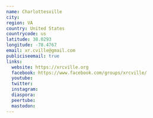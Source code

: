 ```yaml
---
name: Charlottesville
city:
region: VA
country: United States
countrycode: us
latitude: 38.0293
longitude: -78.4767
email: xr.cville@gmail.com
publiciseemail: true
links:
  website: https://xrcville.org
  facebook: https://www.facebook.com/groups/xrcville/
  youtube:
  twitter:
  instagram:
  diaspora:
  peertube:
  mastodon:
---
```

